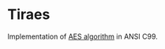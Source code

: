 
Tiraes
======

[spec]: http://csrc.nist.gov/publications/fips/fips197/fips-197.pdf

Implementation of [AES algorithm][spec] in ANSI C99.
